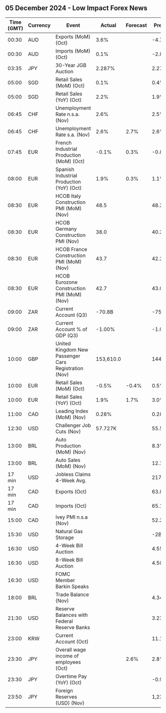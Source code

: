 ## 05 December 2024 - Low Impact Forex News

| Time (GMT) | Currency | Event | Actual | Forecast | Previous |
|------|----------|-------|--------|----------|----------|
| 00:30 | AUD | Exports (MoM) (Oct) | 3.6% |  | -4.7% |
| 00:30 | AUD | Imports (MoM) (Oct) | 0.1% |  | -2.8% |
| 03:35 | JPY | 30-Year JGB Auction | 2.287% |  | 2.271% |
| 05:00 | SGD | Retail Sales (MoM) (Oct) | 0.1% |  | 0.4% |
| 05:00 | SGD | Retail Sales (YoY) (Oct) | 2.2% |  | 1.9% |
| 06:45 | CHF | Unemployment Rate n.s.a. (Nov) | 2.6% |  | 2.5% |
| 06:45 | CHF | Unemployment Rate s.a. (Nov) | 2.6% | 2.7% | 2.6% |
| 07:45 | EUR | French Industrial Production (MoM) (Oct) | -0.1% | 0.3% | -0.8% |
| 08:00 | EUR | Spanish Industrial Production (YoY) (Oct) | 1.9% | 0.3% | 1.1% |
| 08:30 | EUR | HCOB Italy Construction PMI (MoM) (Nov) | 48.5 |  | 48.2 |
| 08:30 | EUR | HCOB Germany Construction PMI (Nov) | 38.0 |  | 40.2 |
| 08:30 | EUR | HCOB France Construction PMI (MoM) (Nov) | 43.7 |  | 42.2 |
| 08:30 | EUR | HCOB Eurozone Construction PMI (MoM) (Nov) | 42.7 |  | 43.0 |
| 09:00 | ZAR | Current Account (Q3) | -70.8B |  | -75.3B |
| 09:00 | ZAR | Current Account % of GDP (Q3) | -1.00% |  | -1.00% |
| 10:00 | GBP | United Kingdom New Passenger Cars Registration (Nov) | 153,610.0 |  | 144,288.0 |
| 10:00 | EUR | Retail Sales (MoM) (Oct) | -0.5% | -0.4% | 0.5% |
| 10:00 | EUR | Retail Sales (YoY) (Oct) | 1.9% | 1.7% | 3.0% |
| 11:00 | CAD | Leading Index (MoM) (Nov) | 0.28% |  | 0.28% |
| 12:30 | USD | Challenger Job Cuts (Nov) | 57.727K |  | 55.597K |
| 13:00 | BRL | Auto Production (MoM) (Nov) |  |  | 8.3% |
| 13:00 | BRL | Auto Sales (MoM) (Nov) |  |  | 12.1% |
| 17 min | USD | Jobless Claims 4-Week Avg. |  |  | 217.00K |
| 17 min | CAD | Exports (Oct) |  |  | 63.88B |
| 17 min | CAD | Imports (Oct) |  |  | 65.15B |
| 15:00 | CAD | Ivey PMI n.s.a (Nov) |  |  | 52.2 |
| 15:30 | USD | Natural Gas Storage |  |  | -2B |
| 16:30 | USD | 4-Week Bill Auction |  |  | 4.550% |
| 16:30 | USD | 8-Week Bill Auction |  |  | 4.500% |
| 16:30 | USD | FOMC Member Barkin Speaks |  |  |  |
| 18:00 | BRL | Trade Balance (Nov) |  |  | 4.34B |
| 21:30 | USD | Reserve Balances with Federal Reserve Banks |  |  | 3.234T |
| 23:00 | KRW | Current Account (Oct) |  |  | 11.12B |
| 23:30 | JPY | Overall wage income of employees (Oct) |  | 2.6% | 2.8% |
| 23:30 | JPY | Overtime Pay (YoY) (Oct) |  |  | -0.90% |
| 23:50 | JPY | Foreign Reserves (USD) (Nov) |  |  | 1,239.0B |
